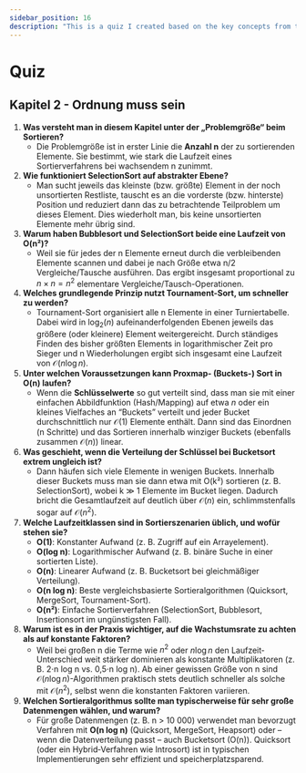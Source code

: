 ```yaml
---
sidebar_position: 16 
description: "This is a quiz I created based on the key concepts from the book."
---
```


# Quiz

## Kapitel 2 - Ordnung muss sein

1. **Was versteht man in diesem Kapitel unter der „Problemgröße“ beim Sortieren?**
   - Die Problemgröße ist in erster Linie die **Anzahl n** der zu sortierenden Elemente.
   Sie bestimmt, wie stark die Laufzeit eines Sortierverfahrens bei wachsendem n zunimmt.
1. **Wie funktioniert SelectionSort auf abstrakter Ebene?**
   - Man sucht jeweils das kleinste (bzw. größte) Element in der noch unsortierten Restliste, tauscht es an die vorderste (bzw. hinterste) Position und reduziert dann das zu betrachtende Teilproblem um dieses Element.
   Dies wiederholt man, bis keine unsortierten Elemente mehr übrig sind.
1. **Warum haben Bubblesort und SelectionSort beide eine Laufzeit von O(n²)?**
   - Weil sie für jedes der n Elemente erneut durch die verbleibenden Elemente scannen und dabei je nach Größe etwa n/2 Vergleiche/Tausche ausführen.
   Das ergibt insgesamt proportional zu $n \times n = n^2$ elementare Vergleiche/Tausch-Operationen.
1. **Welches grundlegende Prinzip nutzt Tournament-Sort, um schneller zu werden?**
   - Tournament-Sort organisiert alle n Elemente in einer Turniertabelle.
   Dabei wird in $\log_2(n)$ aufeinanderfolgenden Ebenen jeweils das größere (oder kleinere) Element weitergereicht.
   Durch ständiges Finden des bisher größten Elements in logarithmischer Zeit pro Sieger und n Wiederholungen ergibt sich insgesamt eine Laufzeit von $\mathcal{O}(n\log n)$.
1. **Unter welchen Voraussetzungen kann Proxmap- (Buckets-) Sort in O(n) laufen?**
   - Wenn die **Schlüsselwerte** so gut verteilt sind, dass man sie mit einer einfachen Abbildfunktion (Hash/Mapping) auf etwa $n$ oder ein kleines Vielfaches an “Buckets” verteilt und jeder Bucket durchschnittlich nur $\mathcal{O}(1)$ Elemente enthält.
   Dann sind das Einordnen (n Schritte) und das Sortieren innerhalb winziger Buckets (ebenfalls zusammen $\mathcal{O}(n)$) linear.
1. **Was geschieht, wenn die Verteilung der Schlüssel bei Bucketsort extrem ungleich ist?**
   - Dann häufen sich viele Elemente in wenigen Buckets.
   Innerhalb dieser Buckets muss man sie dann etwa mit O(k²) sortieren (z. B. SelectionSort), wobei k ≫ 1 Elemente im Bucket liegen. Dadurch bricht die Gesamtlaufzeit auf deutlich über $\mathcal{O}(n)$ ein, schlimmstenfalls sogar auf $\mathcal{O}(n^2)$.
1. **Welche Laufzeitklassen sind in Sortierszenarien üblich, und wofür stehen sie?**
   - **O(1)**: Konstanter Aufwand (z. B. Zugriff auf ein Arrayelement).
   - **O(log n)**: Logarithmischer Aufwand (z. B. binäre Suche in einer sortierten Liste).
   - **O(n)**: Linearer Aufwand (z. B. Bucketsort bei gleichmäßiger Verteilung).
   - **O(n log n)**: Beste vergleichsbasierte Sortieralgorithmen (Quicksort, MergeSort, Tournament-Sort).
   - **O(n²)**: Einfache Sortierverfahren (SelectionSort, Bubblesort, Insertionsort im ungünstigsten Fall).
1. **Warum ist es in der Praxis wichtiger, auf die Wachstumsrate zu achten als auf konstante Faktoren?**
   - Weil bei großen n die Terme wie $n^2$ oder $n\log n$ den Laufzeit‐Unterschied weit stärker dominieren als konstante Multiplikatoren (z. B. 2⋅n log n vs. 0,5⋅n log n).
   Ab einer gewissen Größe von n sind $\mathcal{O}(n\log n)$-Algorithmen praktisch stets deutlich schneller als solche mit $\mathcal{O}(n^2)$, selbst wenn die konstanten Faktoren variieren.
1. **Welchen Sortieralgorithmus sollte man typischerweise für sehr große Datenmengen wählen, und warum?**
    - Für große Datenmengen (z. B. n > 10 000) verwendet man bevorzugt Verfahren mit **O(n log n)** (Quicksort, MergeSort, Heapsort) oder – wenn die Datenverteilung passt – auch Bucketsort (O(n)).
    Quicksort (oder ein Hybrid‐Verfahren wie Introsort) ist in typischen Implementierungen sehr effizient und speicherplatzsparend.
